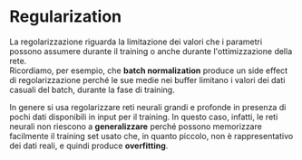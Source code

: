 # Regularization

La regolarizzazione riguarda la limitazione dei valori che i parametri possono assumere durante il training o anche durante l'ottimizzazione della rete.  
Ricordiamo, per esempio, che **batch normalization** produce un side effect di regolarizzazione perché le sue medie nei buffer limitano i valori dei dati casuali del batch, durante la fase di training.  

In genere si usa regolarizzare reti neurali grandi e profonde in presenza di pochi dati disponibili in input per il training. In questo caso, infatti, le reti neurali non riescono a **generalizzare** perché possono memorizzare facilmente il training set usato che, in quanto piccolo, non è rappresentativo dei dati reali, e quindi produce **overfitting**.
